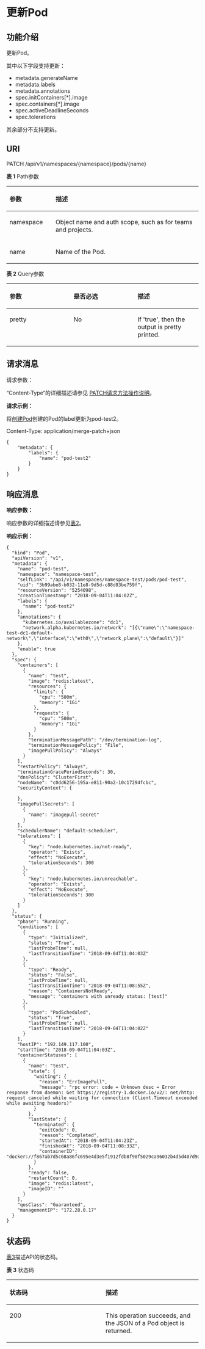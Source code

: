 # 更新Pod<a name="cci_02_3014"></a>

## 功能介绍<a name="sa4fea4daced64d1888668eec5dfdf81e"></a>

更新Pod。

其中以下字段支持更新：

-   metadata.generateName
-   metadata.labels
-   metadata.annotations
-   spec.initContainers\[\*\].image
-   spec.containers\[\*\].image
-   spec.activeDeadlineSeconds
-   spec.tolerations

其余部分不支持更新。

## URI<a name="s325d88a5c7a84313849b743675883694"></a>

PATCH /api/v1/namespaces/\{namespace\}/pods/\{name\}

**表 1**  Path参数

<a name="table1696332124519"></a>
<table><thead align="left"><tr id="row11961332194516"><th class="cellrowborder" valign="top" width="24%" id="mcps1.2.3.1.1"><p id="p396032144518"><a name="p396032144518"></a><a name="p396032144518"></a>参数</p>
</th>
<th class="cellrowborder" valign="top" width="76%" id="mcps1.2.3.1.2"><p id="p18962325454"><a name="p18962325454"></a><a name="p18962325454"></a>描述</p>
</th>
</tr>
</thead>
<tbody><tr id="row9960327457"><td class="cellrowborder" valign="top" width="24%" headers="mcps1.2.3.1.1 "><p id="p1496113214456"><a name="p1496113214456"></a><a name="p1496113214456"></a>namespace</p>
</td>
<td class="cellrowborder" valign="top" width="76%" headers="mcps1.2.3.1.2 "><p id="p141902036155717"><a name="p141902036155717"></a><a name="p141902036155717"></a>Object name and auth scope, such as for teams and projects.</p>
</td>
</tr>
<tr id="row465691211311"><td class="cellrowborder" valign="top" width="24%" headers="mcps1.2.3.1.1 "><p id="p14829111716318"><a name="p14829111716318"></a><a name="p14829111716318"></a>name</p>
</td>
<td class="cellrowborder" valign="top" width="76%" headers="mcps1.2.3.1.2 "><p id="p3844917931"><a name="p3844917931"></a><a name="p3844917931"></a>Name of the Pod.</p>
</td>
</tr>
</tbody>
</table>

**表 2**  Query参数

<a name="zh-cn_topic_0079614948_table57906594"></a>
<table><thead align="left"><tr id="zh-cn_topic_0079614948_row34327759"><th class="cellrowborder" valign="top" width="33.33333333333333%" id="mcps1.2.4.1.1"><p id="zh-cn_topic_0079614948_p29085133"><a name="zh-cn_topic_0079614948_p29085133"></a><a name="zh-cn_topic_0079614948_p29085133"></a>参数</p>
</th>
<th class="cellrowborder" valign="top" width="33.33333333333333%" id="mcps1.2.4.1.2"><p id="p21409415201616"><a name="p21409415201616"></a><a name="p21409415201616"></a>是否必选</p>
</th>
<th class="cellrowborder" valign="top" width="33.33333333333333%" id="mcps1.2.4.1.3"><p id="p56441034201616"><a name="p56441034201616"></a><a name="p56441034201616"></a>描述</p>
</th>
</tr>
</thead>
<tbody><tr id="zh-cn_topic_0079614948_row49181313"><td class="cellrowborder" valign="top" width="33.33333333333333%" headers="mcps1.2.4.1.1 "><p id="zh-cn_topic_0079614948_p24263425"><a name="zh-cn_topic_0079614948_p24263425"></a><a name="zh-cn_topic_0079614948_p24263425"></a>pretty</p>
</td>
<td class="cellrowborder" valign="top" width="33.33333333333333%" headers="mcps1.2.4.1.2 "><p id="zh-cn_topic_0079614948_p19180389"><a name="zh-cn_topic_0079614948_p19180389"></a><a name="zh-cn_topic_0079614948_p19180389"></a>No</p>
</td>
<td class="cellrowborder" valign="top" width="33.33333333333333%" headers="mcps1.2.4.1.3 "><p id="zh-cn_topic_0079614948_p10107670"><a name="zh-cn_topic_0079614948_p10107670"></a><a name="zh-cn_topic_0079614948_p10107670"></a>If 'true', then the output is pretty printed.</p>
</td>
</tr>
</tbody>
</table>

## 请求消息<a name="s6a7fc85aeb5e45b0b6b5f3c3337f3c4e"></a>

请求参数：

“Content-Type“的详细描述请参见 [PATCH请求方法操作说明](PATCH请求方法操作说明.md)。

**请求示例：**

将[创建Pod](创建Pod.md)创建的Pod的label更新为pod-test2。

Content-Type: application/merge-patch+json

```
{
    "metadata": {
        "labels": {
            "name": "pod-test2"
        }
    }
}
```

## 响应消息<a name="s55aebe546007422f85cedc60f252aeb0"></a>

**响应参数：**

响应参数的详细描述请参见[表2](数据结构.md#zh-cn_topic_0079614925_table60388168)。

**响应示例：**

```
{
  "kind": "Pod",
  "apiVersion": "v1",
  "metadata": {
    "name": "pod-test",
    "namespace": "namespace-test",
    "selfLink": "/api/v1/namespaces/namespace-test/pods/pod-test",
    "uid": "3b99abe8-b032-11e8-9d5d-c88d83be759f",
    "resourceVersion": "5254098",
    "creationTimestamp": "2018-09-04T11:04:02Z",
    "labels": {
      "name": "pod-test2"
    },
    "annotations": {
      "kubernetes.io/availablezone": "dc1",
      "network.alpha.kubernetes.io/network": "[{\"name\":\"namespace-test-dc1-default-network\",\"interface\":\"eth0\",\"network_plane\":\"default\"}]"
    },
    "enable": true
  },
  "spec": {
    "containers": [
      {
        "name": "test",
        "image": "redis:latest",
        "resources": {
          "limits": {
            "cpu": "500m",
            "memory": "1Gi"
          },
          "requests": {
            "cpu": "500m",
            "memory": "1Gi"
          }
        },
        "terminationMessagePath": "/dev/termination-log",
        "terminationMessagePolicy": "File",
        "imagePullPolicy": "Always"
      }
    ],
    "restartPolicy": "Always",
    "terminationGracePeriodSeconds": 30,
    "dnsPolicy": "ClusterFirst",
    "nodeName": "c0dd6256-195a-e811-90a2-10c17294fcbc",
    "securityContext": {

    },
    "imagePullSecrets": [
      {
        "name": "imagepull-secret"
      }
    ],
    "schedulerName": "default-scheduler",
    "tolerations": [
      {
        "key": "node.kubernetes.io/not-ready",
        "operator": "Exists",
        "effect": "NoExecute",
        "tolerationSeconds": 300
      },
      {
        "key": "node.kubernetes.io/unreachable",
        "operator": "Exists",
        "effect": "NoExecute",
        "tolerationSeconds": 300
      }
    ]
  },
  "status": {
    "phase": "Running",
    "conditions": [
      {
        "type": "Initialized",
        "status": "True",
        "lastProbeTime": null,
        "lastTransitionTime": "2018-09-04T11:04:03Z"
      },
      {
        "type": "Ready",
        "status": "False",
        "lastProbeTime": null,
        "lastTransitionTime": "2018-09-04T11:08:55Z",
        "reason": "ContainersNotReady",
        "message": "containers with unready status: [test]"
      },
      {
        "type": "PodScheduled",
        "status": "True",
        "lastProbeTime": null,
        "lastTransitionTime": "2018-09-04T11:04:02Z"
      }
    ],
    "hostIP": "192.149.117.100",
    "startTime": "2018-09-04T11:04:03Z",
    "containerStatuses": [
      {
        "name": "test",
        "state": {
          "waiting": {
            "reason": "ErrImagePull",
            "message": "rpc error: code = Unknown desc = Error response from daemon: Get https://registry-1.docker.io/v2/: net/http: request canceled while waiting for connection (Client.Timeout exceeded while awaiting headers)"
          }
        },
        "lastState": {
          "terminated": {
            "exitCode": 0,
            "reason": "Completed",
            "startedAt": "2018-09-04T11:04:23Z",
            "finishedAt": "2018-09-04T11:08:33Z",
            "containerID": "docker://f867ab7d5c68a86fc695e4d3e5f1912fdb8f98f5029ca96032b4d5d407d9a75c"
          }
        },
        "ready": false,
        "restartCount": 0,
        "image": "redis:latest",
        "imageID": ""
      }
    ],
    "qosClass": "Guaranteed",
    "managementIP": "172.28.0.17"
  }
}
```

## 状态码<a name="s1475b257e1dc4d05a32f69a2a126377c"></a>

[表3](#zh-cn_topic_0079614948_table51397302)描述API的状态码。

**表 3**  状态码

<a name="zh-cn_topic_0079614948_table51397302"></a>
<table><thead align="left"><tr id="zh-cn_topic_0079614948_row10764825"><th class="cellrowborder" valign="top" width="50%" id="mcps1.2.3.1.1"><p id="p58289285201616"><a name="p58289285201616"></a><a name="p58289285201616"></a>状态码</p>
</th>
<th class="cellrowborder" valign="top" width="50%" id="mcps1.2.3.1.2"><p id="p23811654201616"><a name="p23811654201616"></a><a name="p23811654201616"></a>描述</p>
</th>
</tr>
</thead>
<tbody><tr id="zh-cn_topic_0079614948_row40433035"><td class="cellrowborder" valign="top" width="50%" headers="mcps1.2.3.1.1 "><p id="zh-cn_topic_0079614948_p53850421"><a name="zh-cn_topic_0079614948_p53850421"></a><a name="zh-cn_topic_0079614948_p53850421"></a>200</p>
</td>
<td class="cellrowborder" valign="top" width="50%" headers="mcps1.2.3.1.2 "><p id="zh-cn_topic_0079614948_p66916835"><a name="zh-cn_topic_0079614948_p66916835"></a><a name="zh-cn_topic_0079614948_p66916835"></a>This operation succeeds, and the JSON of a Pod object is returned.</p>
</td>
</tr>
</tbody>
</table>

